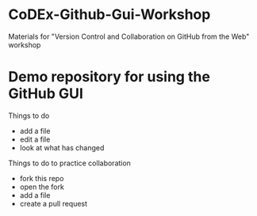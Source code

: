 # CoDEx-Github-Gui-Workshop
Materials for "Version Control and Collaboration on GitHub from the Web" workshop

# Demo repository for using the GitHub GUI

Things to do
* add a file
* edit a file
* look at what has changed

Things to do to practice collaboration
* fork this repo
* open the fork
* add a file
* create a pull request

